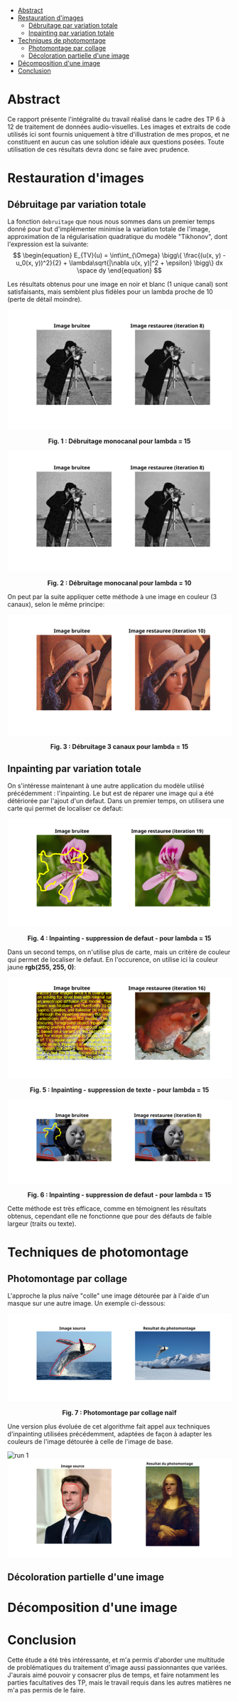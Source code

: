 
- [Abstract](#abstract)
- [Restauration d'images](#restauration-dimages)
  - [Débruitage par variation totale](#débruitage-par-variation-totale)
  - [Inpainting par variation totale](#inpainting-par-variation-totale)
- [Techniques de photomontage](#techniques-de-photomontage)
  - [Photomontage par collage](#photomontage-par-collage)
  - [Décoloration partielle d'une image](#décoloration-partielle-dune-image)
- [Décomposition d'une image](#décomposition-dune-image)
- [Conclusion](#conclusion)

# Abstract
Ce rapport présente l'intégralité du travail réalisé dans le cadre des TP 6 à 12 de traitement de données audio-visuelles. Les images et extraits de code utilisés ici sont fournis uniquement à titre d'illustration de mes propos, et ne constituent en aucun cas une solution idéale aux questions posées. Toute utilisation de ces résultats devra donc se faire avec prudence.

# Restauration d'images

## Débruitage par variation totale
La fonction `debruitage` que nous nous sommes dans un premier temps donné pour but d'implémenter minimise la variation totale de l'image, approximation de la régularisation quadratique du modèle "Tikhonov", dont l'expression est la suivante:
$$
\begin{equation}
E_{TV}(u) = \int\int_{\Omega} \bigg\{ \frac{(u(x, y) - u_0(x, y))^2}{2} + \lambda\sqrt{|\nabla u(x, y)|^2 + \epsilon} \bigg\} dx \space dy
\end{equation}
$$

Les résultats obtenus pour une image en noir et blanc (1 unique canal) sont satisfaisants, mais semblent plus fidèles pour un lambda proche de 10 (perte de détail moindre).


![run 15 exercice 1](./res/TP6/run_1_lambda_15.svg)
<figcaption align="center">
  <b>Fig. 1 : Débruitage monocanal pour lambda = 15</b>
</figcaption>

![run 10 exercice 1](./res/TP6/run_1_lambda_10.svg)
<figcaption align="center">
  <b>Fig. 2 : Débruitage monocanal pour lambda = 10</b>
</figcaption>

On peut par la suite appliquer cette méthode à une image en couleur (3 canaux), selon le même principe:

![run 15 exercice 1 bis](./res/TP6/run_1_bis_lambda_15.svg)
<figcaption align="center">
  <b>Fig. 3 : Débruitage 3 canaux pour lambda = 15</b>
</figcaption>


## Inpainting par variation totale

On s'intéresse maintenant à une autre application du modèle utilisé précédemment : l'inpainting. Le but est de réparer une image qui a été détériorée par l'ajout d'un defaut. Dans un premier temps, on utilisera une carte qui permet de localiser ce defaut:

![run 15 exercice 2](./res/TP6/run_2_lambda_15.svg)
<figcaption align="center">
  <b>Fig. 4 : Inpainting - suppression de defaut - pour lambda = 15</b>
</figcaption>

Dans un second temps, on n'utilise plus de carte, mais un critère de couleur qui permet de localiser le defaut. En l'occurence, on utilise ici la couleur jaune **rgb(255, 255, 0)**:

![run 15 exercice 2 bis](./res/TP6/run_2_bis_lambda_15.svg)
<figcaption align="center">
  <b>Fig. 5 : Inpainting - suppression de texte - pour lambda = 15</b>
</figcaption>

![run 15 exercice 2 bis custom](./res/TP6/run_2_bis_custom_lambda_15.svg)
<figcaption align="center">
  <b>Fig. 6 : Inpainting - suppression de defaut - pour lambda = 15</b>
</figcaption>

Cette méthode est très efficace, comme en témoignent les résultats obtenus, cependant elle ne fonctionne que pour des défauts de faible largeur (traits ou texte).

# Techniques de photomontage

## Photomontage par collage

L'approche la plus naïve "colle" une image détourée par à l'aide d'un masque sur une autre image. Un exemple ci-dessous:

![run 0](res/TP7/run_0.svg)
<figcaption align="center">
  <b>Fig. 7 : Photomontage par collage naïf</b>
</figcaption>

Une version plus évoluée de cet algorithme fait appel aux techniques d'inpainting utilisées précédemment, adaptées de façon à adapter les couleurs de l'image détourée à celle de l'image de base.


![run 1](res/TP7/run_1_orca.svg)
![run 1](res/TP7/run_1_macronde.svg)

## Décoloration partielle d'une image

# Décomposition d'une image


# Conclusion

Cette étude a été très intéressante, et m'a permis d'aborder une multitude de problématiques du traitement d'image aussi passionnantes que variées. J'aurais aimé pouvoir y consacrer plus de temps, et faire notamment les parties facultatives des TP, mais le travail requis dans les autres matières ne m'a pas permis de le faire.
